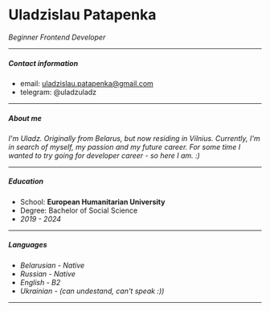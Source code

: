 # Uladzislau Patapenka

*Beginner Frontend Developer*
****

##### Contact information

- email: uladzislau.patapenka@gmail.com
- telegram: @uladzuladz

****

##### About me

*I'm Uladz. Originally from Belarus, but now residing in Vilnius. Currently, I'm in search of myself, my passion and my future career. For some time I wanted to try going for developer career - so here I am. :)*

****

##### Education

- School: **European Humanitarian University**
- Degree: Bachelor of Social Science
- *2019 - 2024*

****

##### Languages

- *Belarusian - Native*
- *Russian - Native*
- *English - B2*
- *Ukrainian - (can undestand, can't speak :))*

****
